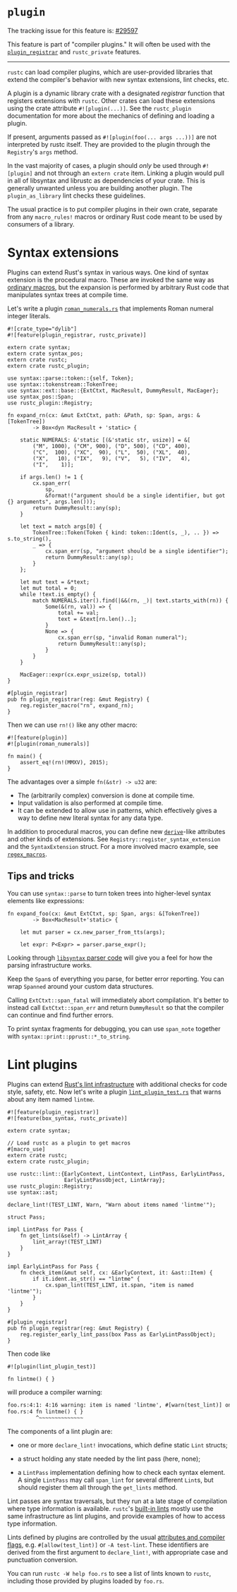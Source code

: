 # `plugin`

The tracking issue for this feature is: [#29597]

[#29597]: https://github.com/rust-lang/rust/issues/29597


This feature is part of "compiler plugins." It will often be used with the
[`plugin_registrar`] and `rustc_private` features.

[`plugin_registrar`]: plugin-registrar.md

------------------------

`rustc` can load compiler plugins, which are user-provided libraries that
extend the compiler's behavior with new syntax extensions, lint checks, etc.

A plugin is a dynamic library crate with a designated *registrar* function that
registers extensions with `rustc`. Other crates can load these extensions using
the crate attribute `#![plugin(...)]`.  See the
`rustc_plugin` documentation for more about the
mechanics of defining and loading a plugin.

If present, arguments passed as `#![plugin(foo(... args ...))]` are not
interpreted by rustc itself.  They are provided to the plugin through the
`Registry`'s `args` method.

In the vast majority of cases, a plugin should *only* be used through
`#![plugin]` and not through an `extern crate` item.  Linking a plugin would
pull in all of libsyntax and librustc as dependencies of your crate.  This is
generally unwanted unless you are building another plugin.  The
`plugin_as_library` lint checks these guidelines.

The usual practice is to put compiler plugins in their own crate, separate from
any `macro_rules!` macros or ordinary Rust code meant to be used by consumers
of a library.

# Syntax extensions

Plugins can extend Rust's syntax in various ways. One kind of syntax extension
is the procedural macro. These are invoked the same way as [ordinary
macros](../../book/macros.md), but the expansion is performed by arbitrary Rust
code that manipulates syntax trees at
compile time.

Let's write a plugin
[`roman_numerals.rs`](https://github.com/rust-lang/rust/blob/master/src/test/ui-fulldeps/auxiliary/roman_numerals.rs)
that implements Roman numeral integer literals.

```rust,ignore
#![crate_type="dylib"]
#![feature(plugin_registrar, rustc_private)]

extern crate syntax;
extern crate syntax_pos;
extern crate rustc;
extern crate rustc_plugin;

use syntax::parse::token::{self, Token};
use syntax::tokenstream::TokenTree;
use syntax::ext::base::{ExtCtxt, MacResult, DummyResult, MacEager};
use syntax_pos::Span;
use rustc_plugin::Registry;

fn expand_rn(cx: &mut ExtCtxt, path: &Path, sp: Span, args: &[TokenTree])
        -> Box<dyn MacResult + 'static> {

    static NUMERALS: &'static [(&'static str, usize)] = &[
        ("M", 1000), ("CM", 900), ("D", 500), ("CD", 400),
        ("C",  100), ("XC",  90), ("L",  50), ("XL",  40),
        ("X",   10), ("IX",   9), ("V",   5), ("IV",   4),
        ("I",    1)];

    if args.len() != 1 {
        cx.span_err(
            sp,
            &format!("argument should be a single identifier, but got {} arguments", args.len()));
        return DummyResult::any(sp);
    }

    let text = match args[0] {
        TokenTree::Token(Token { kind: token::Ident(s, _), .. }) => s.to_string(),
        _ => {
            cx.span_err(sp, "argument should be a single identifier");
            return DummyResult::any(sp);
        }
    };

    let mut text = &*text;
    let mut total = 0;
    while !text.is_empty() {
        match NUMERALS.iter().find(|&&(rn, _)| text.starts_with(rn)) {
            Some(&(rn, val)) => {
                total += val;
                text = &text[rn.len()..];
            }
            None => {
                cx.span_err(sp, "invalid Roman numeral");
                return DummyResult::any(sp);
            }
        }
    }

    MacEager::expr(cx.expr_usize(sp, total))
}

#[plugin_registrar]
pub fn plugin_registrar(reg: &mut Registry) {
    reg.register_macro("rn", expand_rn);
}
```

Then we can use `rn!()` like any other macro:

```rust,ignore
#![feature(plugin)]
#![plugin(roman_numerals)]

fn main() {
    assert_eq!(rn!(MMXV), 2015);
}
```

The advantages over a simple `fn(&str) -> u32` are:

* The (arbitrarily complex) conversion is done at compile time.
* Input validation is also performed at compile time.
* It can be extended to allow use in patterns, which effectively gives
  a way to define new literal syntax for any data type.

In addition to procedural macros, you can define new
[`derive`](../../reference/attributes/derive.md)-like attributes and other kinds
of extensions.  See `Registry::register_syntax_extension` and the
`SyntaxExtension` struct.  For a more involved macro example, see
[`regex_macros`](https://github.com/rust-lang/regex/blob/master/regex_macros/src/lib.rs).


## Tips and tricks

You can use `syntax::parse` to turn token trees into
higher-level syntax elements like expressions:

```rust,ignore
fn expand_foo(cx: &mut ExtCtxt, sp: Span, args: &[TokenTree])
        -> Box<MacResult+'static> {

    let mut parser = cx.new_parser_from_tts(args);

    let expr: P<Expr> = parser.parse_expr();
```

Looking through [`libsyntax` parser
code](https://github.com/rust-lang/rust/blob/master/src/libsyntax/parse/parser.rs)
will give you a feel for how the parsing infrastructure works.

Keep the `Span`s of everything you parse, for better error reporting. You can
wrap `Spanned` around your custom data structures.

Calling `ExtCtxt::span_fatal` will immediately abort compilation. It's better to
instead call `ExtCtxt::span_err` and return `DummyResult` so that the compiler
can continue and find further errors.

To print syntax fragments for debugging, you can use `span_note` together with
`syntax::print::pprust::*_to_string`.

# Lint plugins

Plugins can extend [Rust's lint
infrastructure](../../reference/attributes/diagnostics.md#lint-check-attributes) with
additional checks for code style, safety, etc. Now let's write a plugin
[`lint_plugin_test.rs`](https://github.com/rust-lang/rust/blob/master/src/test/ui-fulldeps/auxiliary/lint_plugin_test.rs)
that warns about any item named `lintme`.

```rust,ignore
#![feature(plugin_registrar)]
#![feature(box_syntax, rustc_private)]

extern crate syntax;

// Load rustc as a plugin to get macros
#[macro_use]
extern crate rustc;
extern crate rustc_plugin;

use rustc::lint::{EarlyContext, LintContext, LintPass, EarlyLintPass,
                  EarlyLintPassObject, LintArray};
use rustc_plugin::Registry;
use syntax::ast;

declare_lint!(TEST_LINT, Warn, "Warn about items named 'lintme'");

struct Pass;

impl LintPass for Pass {
    fn get_lints(&self) -> LintArray {
        lint_array!(TEST_LINT)
    }
}

impl EarlyLintPass for Pass {
    fn check_item(&mut self, cx: &EarlyContext, it: &ast::Item) {
        if it.ident.as_str() == "lintme" {
            cx.span_lint(TEST_LINT, it.span, "item is named 'lintme'");
        }
    }
}

#[plugin_registrar]
pub fn plugin_registrar(reg: &mut Registry) {
    reg.register_early_lint_pass(box Pass as EarlyLintPassObject);
}
```

Then code like

```rust,ignore
#![plugin(lint_plugin_test)]

fn lintme() { }
```

will produce a compiler warning:

```txt
foo.rs:4:1: 4:16 warning: item is named 'lintme', #[warn(test_lint)] on by default
foo.rs:4 fn lintme() { }
         ^~~~~~~~~~~~~~~
```

The components of a lint plugin are:

* one or more `declare_lint!` invocations, which define static `Lint` structs;

* a struct holding any state needed by the lint pass (here, none);

* a `LintPass`
  implementation defining how to check each syntax element. A single
  `LintPass` may call `span_lint` for several different `Lint`s, but should
  register them all through the `get_lints` method.

Lint passes are syntax traversals, but they run at a late stage of compilation
where type information is available. `rustc`'s [built-in
lints](https://github.com/rust-lang/rust/blob/master/src/librustc/lint/builtin.rs)
mostly use the same infrastructure as lint plugins, and provide examples of how
to access type information.

Lints defined by plugins are controlled by the usual [attributes and compiler
flags](../../reference/attributes/diagnostics.md#lint-check-attributes), e.g.
`#[allow(test_lint)]` or `-A test-lint`. These identifiers are derived from the
first argument to `declare_lint!`, with appropriate case and punctuation
conversion.

You can run `rustc -W help foo.rs` to see a list of lints known to `rustc`,
including those provided by plugins loaded by `foo.rs`.
